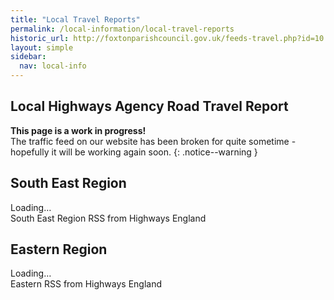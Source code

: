 ```yaml
---
title: "Local Travel Reports"
permalink: /local-information/local-travel-reports
historic_url: http://foxtonparishcouncil.gov.uk/feeds-travel.php?id=10
layout: simple
sidebar:
  nav: local-info
---
```

<style>
.archive {
padding: 0 !important;
}

</style>


## Local Highways Agency Road Travel Report

**This page is a work in progress!** <br> The traffic feed on our website has been broken for quite sometime - hopefully it will be working again soon.
{: .notice--warning }

<div>
<h2>South East Region</h2>
<div class="south-east">Loading…<br>South East Region RSS from Highways England</div>
</div>

<div>
<h2>Eastern Region</h2>
<div class="eastern">Loading…<br>Eastern RSS from Highways England</div>
</div>

<script defer async="false">

var runMyCode = function($) {
        // m.highways.gov.uk
        loadFeed($('.south-east'), 'https://m.highwaysengland.co.uk/feeds/rss/AllEvents/South%20East.xml');
        loadFeed($('.eastern'), 'https://m.highwaysengland.co.uk/feeds/rss/AllEvents/Eastern.xml'); 
};

Namespace.Deferred.execute(runMyCode);


</script>